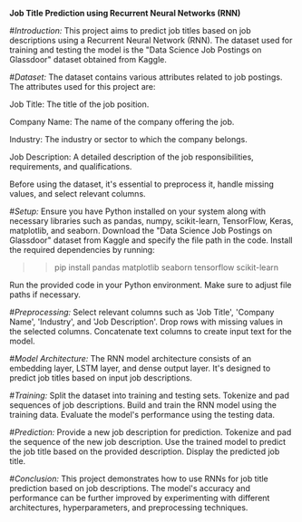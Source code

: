 **Job Title Prediction using Recurrent Neural Networks (RNN)**

#*Introduction:*
This project aims to predict job titles based on job descriptions using a Recurrent Neural Network (RNN). The dataset used for training and testing the model is the "Data Science Job Postings on Glassdoor" dataset obtained from Kaggle.


#*Dataset:*
The dataset contains various attributes related to job postings. The attributes used for this project are:

Job Title: The title of the job position.

Company Name: The name of the company offering the job.

Industry: The industry or sector to which the company belongs.

Job Description: A detailed description of the job responsibilities, requirements, and qualifications.

Before using the dataset, it's essential to preprocess it, handle missing values, and select relevant columns.


#*Setup:*
Ensure you have Python installed on your system along with necessary libraries such as pandas, numpy, scikit-learn, TensorFlow, Keras, matplotlib, and seaborn.
Download the "Data Science Job Postings on Glassdoor" dataset from Kaggle and specify the file path in the code.
Install the required dependencies by running:
>> pip install pandas matplotlib seaborn tensorflow scikit-learn

Run the provided code in your Python environment. Make sure to adjust file paths if necessary.


#*Preprocessing:*
Select relevant columns such as 'Job Title', 'Company Name', 'Industry', and 'Job Description'.
Drop rows with missing values in the selected columns.
Concatenate text columns to create input text for the model.


#*Model Architecture:*
The RNN model architecture consists of an embedding layer, LSTM layer, and dense output layer. It's designed to predict job titles based on input job descriptions.


#*Training:*
Split the dataset into training and testing sets.
Tokenize and pad sequences of job descriptions.
Build and train the RNN model using the training data.
Evaluate the model's performance using the testing data.


#*Prediction:*
Provide a new job description for prediction.
Tokenize and pad the sequence of the new job description.
Use the trained model to predict the job title based on the provided description.
Display the predicted job title.


#*Conclusion:*
This project demonstrates how to use RNNs for job title prediction based on job descriptions. The model's accuracy and performance can be further improved by experimenting with different architectures, hyperparameters, and preprocessing techniques.

